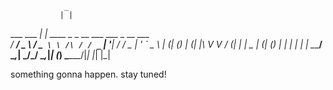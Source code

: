                 _                                              
               | |                                             
   ___ ___   __| |_      ____ _ _ __        ___ ___  _ __ ___  
  / __/ _ \ / _` \ \ /\ / / _` | '__|      / __/ _ \| '_ ` _ \ 
 | (_| (_) | (_| |\ V  V / (_| | |     _  | (_| (_) | | | | | |
  \___\___/ \__,_| \_/\_/ \__,_|_|    (_)  \___\___/|_| |_| |_|
                                                               

something gonna happen.
stay tuned!                                                               
